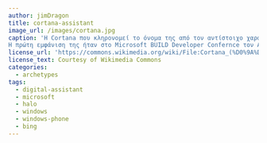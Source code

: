 ```yaml
---
author: jimDragon
title: cortana-assistant
image_url: /images/cortana.jpg
caption: 'Η Cortana που κληρονομεί το όνομα της από τον αντίστοιχο χαρακτήρα στην σειρά βιντεοπαιχνιδιών Ηalo, αποτελεί την ψηφιακή βοηθό που δημιούργησε η εταιρεία Microsoft για τα Windows 10, Windows 10 Mobile, Windows Phone 8.1, Invoke smart speaker, Microsoft Band, Surface Headphones, Xbox One, iOS, Android, Windows Mixed Reality, και το Amazon Alexa.
Η πρώτη εμφάνιση της ήταν στο Microsoft BUILD Developer Confernce τον Απρίλιο του 2014 στο San Francisco και διαφημίστηκε ως το κύριο συστατικό για τα μελλοντικά τότε Windows και Windows phones. Η Cortana μπορεί να αναγνωρίσει φωνητικές εντολές και να απαντήσει σε ερωτήσεις χρησιμοποιώντας πληροφορίες από την μηχανή αναζήτησης της Microsoft το Bing. Επιπλέον στην Αμερικάνικη έκδοση, η Cortana έχει την φωνή της ηθοποιού Jen Taylor που έδωσε ζωή και στον χαρακτήρα που βρίσκεται στα Halo βιντεοπαιχνίδια.'
license_url: 'https://commons.wikimedia.org/wiki/File:Cortana_(%D0%9A%D0%BE%D1%80%D1%82%D0%B0%D0%BD%D0%B0).jpeg'
license_text: Courtesy of Wikimedia Commons
categories:
  - archetypes
tags:
  - digital-assistant
  - microsoft
  - halo
  - windows
  - windows-phone
  - bing
---
```

